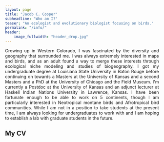```yaml
---
layout: page
title: "Jacob C. Cooper"
subheadline: "Who am I?"
teaser: "An ecologist and evolutionary biologist focusing on birds."
permalink: "/info/"
header:
    image_fullwidth: "header_drop.jpg"
---
```


<p style='text-align: justify;'>Growing up in Western Colorado, I was fascinated by the diversity and geography that surrounded me. I was always extremely interested in maps and birds, and as an adult found a way to merge these interests through ecological niche modeling and studies of biogeography. I got my undergraduate degree at Louisiana State University in Baton Rouge before continuing on towards a Masters at the University of Kansas and a second Masters and a PhD at the University of Chicago and the Field Museum. I'm currently a Postdoc at the University of Kansas and an adjunct lecturer at Haskell Indian Nations University in Lawrence, Kansas. I have been fortunate enough to be able to work on 5 continents, though I am particularly interested in Neotropical montane birds and Afrotropical bird communities. While I am not in a position to take students at the present time, I am always looking for undergraduates to work with and I am hoping to establish a lab with graduate students in the future.</p>

## My CV

<object data="{{ site.url }}{{ site.baseurl }}/pdfs/Cooper-Curriculum-Vitae.pdf" width="1000" height="1000" type="application/pdf"></object>

